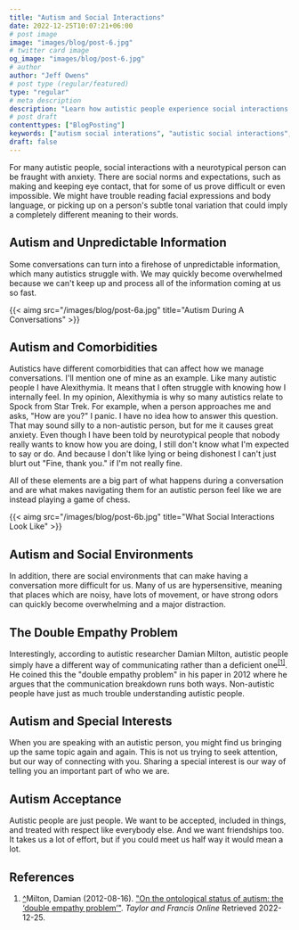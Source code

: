 ```yaml
---
title: "Autism and Social Interactions"
date: 2022-12-25T10:07:21+06:00
# post image
image: "images/blog/post-6.jpg"
# twitter card image
og_image: "images/blog/post-6.jpg"
# author
author: "Jeff Owens"
# post type (regular/featured)
type: "regular"
# meta description
description: "Learn how autistic people experience social interactions."
# post draft
contenttypes: ["BlogPosting"]
keywords: ["autism social interations", "autistic social interactions", "autism social anxiety", "autism blog"]
draft: false
---
```


For many autistic people, social interactions with a neurotypical person can be fraught with anxiety. There are social norms and expectations, such as making and keeping eye contact, that for some of us prove difficult or even impossible. We might have trouble reading facial expressions and body language, or picking up on a person's subtle tonal variation that could imply a completely different meaning to their words. 

<h2 class="h4 mb-4">Autism and Unpredictable Information</h2>

Some conversations can turn into a firehose of unpredictable information, which many autistics struggle with. We may quickly become overwhelmed because we can't keep up and process all of the information coming at us so fast. 

{{< aimg  src="/images/blog/post-6a.jpg" title="Autism During A Conversations" >}}

<h2 class="h4 mb-4">Autism and Comorbidities</h2>

Autistics have different comorbidities that can affect how we manage conversations. I'll mention one of mine as an example. Like many autistic people I have Alexithymia. It means that I often struggle with knowing how I internally feel. In my opinion, Alexithymia is why so many autistics relate to Spock from Star Trek. For example, when a person approaches me and asks, "How are you?" I panic. I have no idea how to answer this question. That may sound silly to a non-autistic person, but for me it causes great anxiety. Even though I have been told by neurotypical people that nobody really wants to know how you are doing, I still don't know what I'm expected to say or do. And because I don't like lying or being dishonest I can't just blurt out "Fine, thank you." if I'm not really fine. 

All of these elements are a big part of what happens during a conversation and are what makes navigating them for an autistic person feel like we are instead playing a game of chess.

{{< aimg  src="/images/blog/post-6b.jpg" title="What Social Interactions Look Like" >}}

<h2 class="h4 mb-4">Autism and Social Environments</h2>

In addition, there are social environments that can make having a conversation more difficult for us. Many of us are hypersensitive, meaning that places which are noisy, have lots of movement, or have strong odors can quickly become overwhelming and a major distraction. 

<h2 class="h4 mb-4">The Double Empathy Problem</h2>

Interestingly, according to autistic researcher Damian Milton, autistic people simply have a different way of communicating rather than a deficient one<sup id="_ref-1" class="reference"><a href="#_note-1" data-toggle="tooltip" title="The Double Empathy Problem">[1]</a></sup>. He coined this the "double empathy problem" in his paper in 2012 where he argues that the communication breakdown runs both ways. Non-autistic people have just as much trouble understanding autistic people.

<h2 class="h4 mb-4">Autism and Special Interests</h2>

When you are speaking with an autistic person, you might find us bringing up the same topic again and again. This is not us trying to seek attention, but our way of connecting with you. Sharing a special interest is our way of telling you an important part of who we are. 

<h2 class="h4 mb-4">Autism Acceptance</h2>

Autistic people are just people. We want to be accepted, included in things, and treated with respect like everybody else. And we want friendships too. It takes us a lot of effort, but if you could meet us half way it would mean a lot.

<h2 class="h4 my-4" id="zapme">References</h2>
<ol class="references">
<li id="_note-1"><a href="#_ref-1" class="uparrow">^</a><span>Milton, Damian (2012-08-16).</span> <a href="https://www.tandfonline.com/doi/abs/10.1080/09687599.2012.710008" rel="nofollow" class="external">"On the ontological status of autism: the ‘double empathy problem’"</a>. <cite>Taylor and Francis Online</cite> Retrieved 2022-12-25.
</li>
</ol>